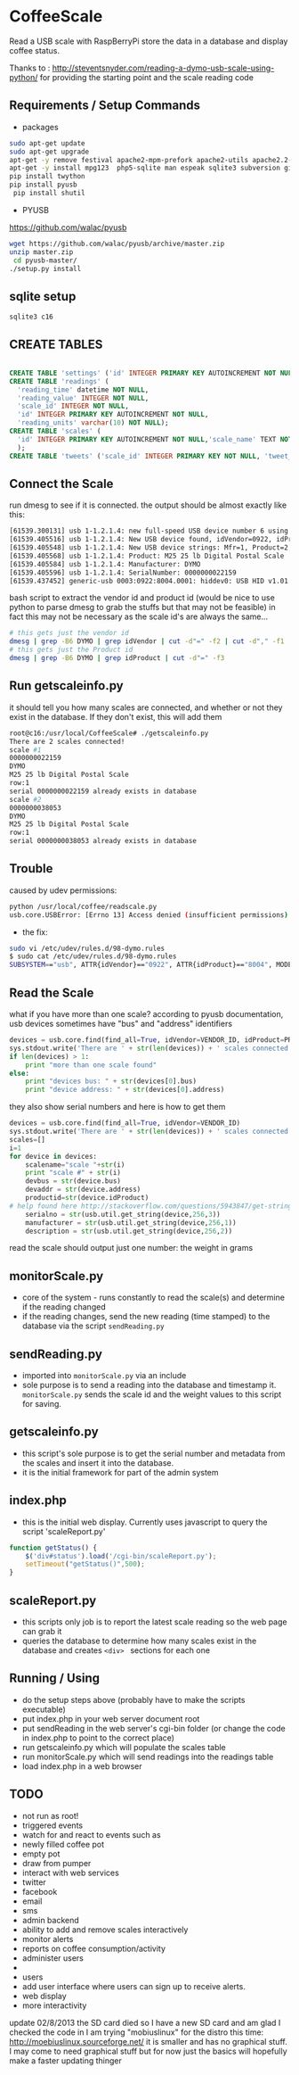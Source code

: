CoffeeScale
===========

Read a USB scale with RaspBerryPi store the data in a database and display coffee status. 

Thanks to : http://steventsnyder.com/reading-a-dymo-usb-scale-using-python/
 for providing the starting point and the scale reading code
 
Requirements / Setup Commands
-----

 - packages
 
````bash
sudo apt-get update
sudo apt-get upgrade
apt-get -y remove festival apache2-mpm-prefork apache2-utils apache2.2-bin apache2.2-common libapache2-mod-php5
apt-get -y install mpg123  php5-sqlite man espeak sqlite3 subversion git openssh-server ntp lighttpd libusb-1.0 mysql-server python python-mysqldb php5 php5-mysql phpmyadmin python-setuptools python-pip python-dateutil ssmtp mailutils
pip install twython
pip install pyusb
 pip install shutil
````

 - PYUSB
 
https://github.com/walac/pyusb
````bash
wget https://github.com/walac/pyusb/archive/master.zip
unzip master.zip
 cd pyusb-master/
./setup.py install
````
sqlite setup
--
````bash
sqlite3 c16
````
CREATE TABLES 
--
````SQL

CREATE TABLE 'settings' ('id' INTEGER PRIMARY KEY AUTOINCREMENT NOT NULL, 'setting_name' REAL NOT NULL, 'setting_value' REAL NOT NULL);
CREATE TABLE 'readings' (
  'reading_time' datetime NOT NULL,
  'reading_value' INTEGER NOT NULL,
  'scale_id' INTEGER NOT NULL,
  'id' INTEGER PRIMARY KEY AUTOINCREMENT NOT NULL,
  'reading_units' varchar(10) NOT NULL);
CREATE TABLE 'scales' (
  'id' INTEGER PRIMARY KEY AUTOINCREMENT NOT NULL,'scale_name' TEXT NOT NULL,'vendor_id' TEXT NOT NULL,'product_id' TEXT NOT NULL,'serialno' TEXT NOT NULL,'data_mode_grams' INTEGER NOT NULL,'data_mode_ounces' INTEGER NOT NULL
  );
CREATE TABLE 'tweets' ('scale_id' INTEGER PRIMARY KEY NOT NULL, 'tweet_time' INTEGER NOT NULL, 'message' INTEGER NOT NULL, 'type' INTEGER NOT NULL default 'update');
````

Connect the Scale
--

run dmesg to see if it is connected. the output should be almost exactly like this:
````bash
[61539.300131] usb 1-1.2.1.4: new full-speed USB device number 6 using dwc_otg
[61539.405516] usb 1-1.2.1.4: New USB device found, idVendor=0922, idProduct=8004
[61539.405548] usb 1-1.2.1.4: New USB device strings: Mfr=1, Product=2, SerialNumber=3
[61539.405568] usb 1-1.2.1.4: Product: M25 25 lb Digital Postal Scale
[61539.405584] usb 1-1.2.1.4: Manufacturer: DYMO
[61539.405596] usb 1-1.2.1.4: SerialNumber: 0000000022159
[61539.437452] generic-usb 0003:0922:8004.0001: hiddev0: USB HID v1.01 Device [DYMO M25 25 lb Digital Postal Scale] on usb-bcm2708_usb-1.2.1.4/input0
````

bash script to extract the vendor id and product id (would be nice to use python to parse dmesg to grab the stuffs but that may not be feasible)
in fact this may not be necessary as the scale id's are always the same...

````bash
# this gets just the vendor id
dmesg | grep -B6 DYMO | grep idVendor | cut -d"=" -f2 | cut -d"," -f1
# this gets just the Product id
dmesg | grep -B6 DYMO | grep idProduct | cut -d"=" -f3
````

Run getscaleinfo.py
--
it should tell you how many scales are connected, and whether or not they exist in the database. If they don't exist, this will add them
````bash
root@c16:/usr/local/CoffeeScale# ./getscaleinfo.py
There are 2 scales connected!
scale #1
0000000022159
DYMO
M25 25 lb Digital Postal Scale
row:1
serial 0000000022159 already exists in database
scale #2
0000000038053
DYMO
M25 25 lb Digital Postal Scale
row:1
serial 0000000038053 already exists in database

````

Trouble
--
caused by udev permissions:
````sh
python /usr/local/coffee/readscale.py
usb.core.USBError: [Errno 13] Access denied (insufficient permissions)
````
 - the fix:
````bash
sudo vi /etc/udev/rules.d/98-dymo.rules
$ sudo cat /etc/udev/rules.d/98-dymo.rules
SUBSYSTEM=="usb", ATTR{idVendor}=="0922", ATTR{idProduct}=="8004", MODE="666"
````

Read the Scale
--
what if you have more than one scale?
according to pyusb documentation, usb devices sometimes have "bus" and "address" identifiers
````python
devices = usb.core.find(find_all=True, idVendor=VENDOR_ID, idProduct=PRODUCT_ID)
sys.stdout.write('There are ' + str(len(devices)) + ' scales connected!\n')
if len(devices) > 1:
	print "more than one scale found"
else:
	print "devices bus: " + str(devices[0].bus)
	print "device address: " + str(devices[0].address)
````
they also show serial numbers and here is how to get them
````python
devices = usb.core.find(find_all=True, idVendor=VENDOR_ID)
sys.stdout.write('There are ' + str(len(devices)) + ' scales connected!\n')
scales=[]
i=1
for device in devices:
	scalename="scale "+str(i)
	print "scale #" + str(i)
	devbus = str(device.bus)
	devaddr = str(device.address)
	productid=str(device.idProduct)
# help found here http://stackoverflow.com/questions/5943847/get-string-descriptor-using-pyusb-usb-util-get-string
	serialno = str(usb.util.get_string(device,256,3))
	manufacturer = str(usb.util.get_string(device,256,1))
	description = str(usb.util.get_string(device,256,2))
````

read the scale should output just one number: the weight in grams
 
monitorScale.py
--

 - core of the system - runs constantly to read the scale(s) and determine if the reading changed
 - if the reading changes, send the new reading (time stamped) to the database via the script ````sendReading.py````
 
sendReading.py
--

 - imported into ````monitorScale.py```` via an include
 - sole purpose is to send a reading into the database and timestamp it. ````monitorScale.py```` sends the scale id and the weight values to this script for saving.
 
getscaleinfo.py
-- 

 - this script's sole purpose is to get the serial number and metadata from the scales and insert it into the database. 
 - it is the initial framework for part of the admin system
 
index.php
--

 - this is the initial web display. Currently uses javascript to query the script 'scaleReport.py'
````javascript
function getStatus() { 
    $('div#status').load('/cgi-bin/scaleReport.py');
    setTimeout("getStatus()",500); 
}
````
scaleReport.py
--

 - this scripts only job is to report the latest scale reading so the web page can grab it 
 - queries the database to determine how many scales exist in the database and creates ````<div> ```` sections for each one

 
 Running / Using
 -----
 
 - do the setup steps above (probably have to make the scripts executable)
 - put index.php in your web server document root
 - put sendReading in the web server's cgi-bin folder (or change the code in index.php to point to the correct place)
 - run getscaleinfo.py which will populate the scales table 
 - run monitorScale.py which will send readings into the readings table
 - load index.php in a web browser

 
TODO
--
 - not run as root!
 - triggered events
  - watch for and react to events such as
   - newly filled coffee pot
   - empty pot
   - draw from pumper
 - interact with web services
  - twitter
  - facebook
  - email
  - sms  
 - admin backend
  - ability to add and remove scales interactively
  - monitor alerts
  - reports on coffee consumption/activity
  - administer users
  - 
 - users
  - add user interface where users can sign up to receive alerts.
 - web display
  - more interactivity

update
02/8/2013
the SD card died so I have a new SD card and am glad I checked the code in
I am trying "mobiuslinux" for the distro this time:
http://moebiuslinux.sourceforge.net/ it is smaller and has no graphical stuff. I may come to need graphical stuff but for now just the basics will hopefully make a faster updating thinger

 

 

 

 

 

 

 

 
